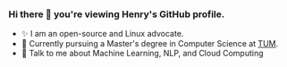 ### Hi there 👋 you're viewing Henry's GitHub profile.

- ✨ I am an open-source and Linux advocate.
- 🏫 Currently pursuing a Master's degree in Computer Science at
  [TUM](https://www.tum.de).
- 💬 Talk to me about Machine Learning, NLP, and Cloud Computing
<!--
**heliumind/heliumind** is a ✨ _special_ ✨ repository because its `README.md` (this file) appears on your GitHub profile.

Here are some ideas to get you started:

- 🔭 I’m currently working on ...
- 🌱 I’m currently learning ...
- 👯 I’m looking to collaborate on ...
- 🤔 I’m looking for help with ...
- 💬 Ask me about ...
- 📫 How to reach me: ...
- 😄 Pronouns: ...
- ⚡ Fun fact: ...
-->
